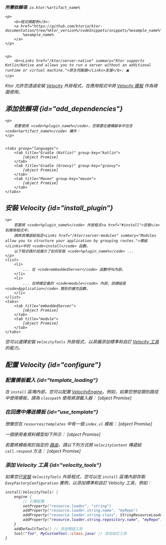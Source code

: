 [//]: # (title: Velocity)

<show-structure for="chapter" depth="2"/>
<primary-label ref="server-plugin"/>

[velocity_engine]: https://velocity.apache.org/engine/devel/apidocs/org/apache/velocity/app/VelocityEngine.html

<var name="plugin_name" value="Velocity"/>
<var name="package_name" value="io.ktor.server.velocity"/>
<var name="artifact_name" value="ktor-server-velocity"/>

<tldr>
<p>
<b>所需依賴項</b>: <code>io.ktor:%artifact_name%</code>
</p>
<var name="example_name" value="velocity"/>

    <p>
        <b>程式碼範例</b>:
        <a href="https://github.com/ktorio/ktor-documentation/tree/%ktor_version%/codeSnippets/snippets/%example_name%">
            %example_name%
        </a>
    </p>
    

    <p>
        <b><Links href="/ktor/server-native" summary="Ktor supports Kotlin/Native and allows you to run a server without an additional runtime or virtual machine.">原生伺服器</Links>支援</b>: ✖️
    </p>
    
</tldr>

Ktor 允許您透過安裝 [Velocity](https://api.ktor.io/ktor-server/ktor-server-plugins/ktor-server-velocity/io.ktor.server.velocity/-velocity) 外掛程式，在應用程式中將 [Velocity 模板](https://velocity.apache.org/engine/) 作為視圖使用。

## 添加依賴項 {id="add_dependencies"}

    <p>
        若要使用 <code>%plugin_name%</code>，您需要在建構腳本中包含 <code>%artifact_name%</code> 構件：
    </p>
    

    <tabs group="languages">
        <tab title="Gradle (Kotlin)" group-key="kotlin">
            [object Promise]
        </tab>
        <tab title="Gradle (Groovy)" group-key="groovy">
            [object Promise]
        </tab>
        <tab title="Maven" group-key="maven">
            [object Promise]
        </tab>
    </tabs>
    

## 安裝 Velocity {id="install_plugin"}

    <p>
        若要將 <code>%plugin_name%</code> 外掛程式<a href="#install">安裝</a>到應用程式中，
        請將其傳遞給指定<Links href="/ktor/server-modules" summary="Modules allow you to structure your application by grouping routes.">模組</Links>中的 <code>install</code> 函數。
        以下程式碼片段展示了如何安裝 <code>%plugin_name%</code> ...
    </p>
    <list>
        <li>
            ... 在 <code>embeddedServer</code> 函數呼叫內部。
        </li>
        <li>
            ... 在明確定義的 <code>module</code> 內部，該模組是 <code>Application</code> 類別的擴充函數。
        </li>
    </list>
    <tabs>
        <tab title="embeddedServer">
            [object Promise]
        </tab>
        <tab title="module">
            [object Promise]
        </tab>
    </tabs>
    

您可以選擇安裝 <code>VelocityTools</code> 外掛程式，以具備添加標準和自訂 [Velocity 工具](#velocity_tools) 的能力。

## 配置 Velocity {id="configure"}
### 配置模板載入 {id="template_loading"}
在 <code>install</code> 區塊內部，您可以配置 [VelocityEngine][velocity_engine]。例如，如果您想從類別路徑中使用模板，請為 <code>classpath</code> 使用資源載入器：
[object Promise]

### 在回應中傳送模板 {id="use_template"}
想像您在 <code>resources/templates</code> 中有一個 <code>index.vl</code> 模板：
[object Promise]

一個使用者資料模型如下所示：
[object Promise]

若要將模板用於指定的 [路由](server-routing.md)，請以下列方式將 <code>VelocityContent</code> 傳遞給 <code>call.respond</code> 方法：
[object Promise]

### 添加 Velocity 工具 {id="velocity_tools"}

如果您已[安裝](#install_plugin) <code>VelocityTools</code> 外掛程式，您可以在 <code>install</code> 區塊內部存取 <code>EasyFactoryConfiguration</code> 實例，以添加標準和自訂 Velocity 工具，例如：

```kotlin
install(VelocityTools) {
    engine {
        // 引擎配置
        setProperty("resource.loader", "string")
        addProperty("resource.loader.string.name", "myRepo")
        addProperty("resource.loader.string.class", StringResourceLoader::class.java.name)
        addProperty("resource.loader.string.repository.name", "myRepo")
    }
    addDefaultTools() // 添加預設工具
    tool("foo", MyCustomTool::class.java) // 添加自訂工具
}
```